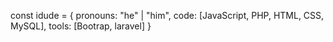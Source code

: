 

const idude = {
    pronouns: "he" | "him",
    code: [JavaScript, PHP, HTML, CSS, MySQL],
    tools: [Bootrap, laravel]
}
<!---
cfrodriguezb17/cfrodriguezb17 is a ✨ special ✨ repository because its `README.md` (this file) appears on your GitHub profile.
You can click the Preview link to take a look at your changes.
--->
